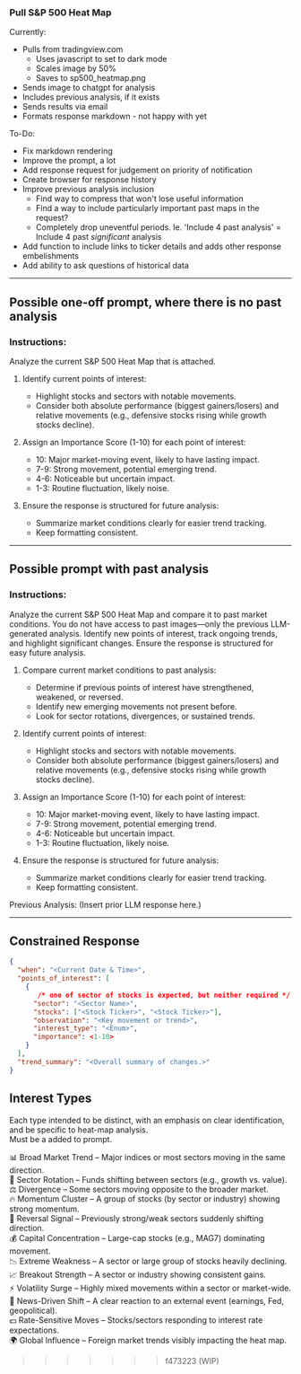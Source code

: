 ### Pull S&P 500 Heat Map

Currently:  
 - Pulls from tradingview.com
   - Uses javascript to set to dark mode
   - Scales image by 50%
   - Saves to sp500_heatmap.png
  - Sends image to chatgpt for analysis
  - Includes previous analysis, if it exists
  - Sends results via email
  - Formats response markdown - not happy with yet

To-Do:
 - Fix markdown rendering
 - Improve the prompt, a lot
 - Add response request for judgement on priority of notification
 - Create browser for response history
 - Improve previous analysis inclusion
   - Find way to compress that won't lose useful information
   - Find a way to include particularly important past maps in the request?
   - Completely drop uneventful periods. Ie. 'Include 4 past analysis' = Include 4 past _significant_ analysis
 - Add function to include links to ticker details and adds other response embelishments
 - Add ability to ask questions of historical data

---

## Possible one-off prompt, where there is no past analysis

### Instructions:

Analyze the current S&P 500 Heat Map that is attached.

1. Identify current points of interest:
   - Highlight stocks and sectors with notable movements.
   - Consider both absolute performance (biggest gainers/losers) and relative
     movements (e.g., defensive stocks rising while growth stocks decline).

2. Assign an Importance Score (1-10) for each point of interest:
   - 10: Major market-moving event, likely to have lasting impact.
   - 7-9: Strong movement, potential emerging trend.
   - 4-6: Noticeable but uncertain impact.
   - 1-3: Routine fluctuation, likely noise.

3. Ensure the response is structured for future analysis:
   - Summarize market conditions clearly for easier trend tracking.
   - Keep formatting consistent.

---

## Possible prompt with past analysis

### Instructions:

Analyze the current S&P 500 Heat Map and compare it to past market conditions. You 
do not have access to past images—only the previous LLM-generated analysis. 
Identify new points of interest, track ongoing trends, and highlight significant 
changes. Ensure the response is structured for easy future analysis.

1. Compare current market conditions to past analysis:
   - Determine if previous points of interest have strengthened, weakened, or reversed.
   - Identify new emerging movements not present before.
   - Look for sector rotations, divergences, or sustained trends.
   
2. Identify current points of interest:
   - Highlight stocks and sectors with notable movements.
   - Consider both absolute performance (biggest gainers/losers) and relative 
movements (e.g., defensive stocks rising while growth stocks decline).

3. Assign an Importance Score (1-10) for each point of interest:
   - 10: Major market-moving event, likely to have lasting impact.
   - 7-9: Strong movement, potential emerging trend.
   - 4-6: Noticeable but uncertain impact.
   - 1-3: Routine fluctuation, likely noise.

4. Ensure the response is structured for future analysis:
   - Summarize market conditions clearly for easier trend tracking.
   - Keep formatting consistent.

Previous Analysis:
(Insert prior LLM response here.)

---

## Constrained Response

```json
{
  "when": "<Current Date & Time>",
  "points_of_interest": [
    {
       /* one of sector of stocks is expected, but neither required */
      "sector": "<Sector Name>",
      "stocks": ["<Stock Ticker>", "<Stock Ticker>"],
      "observation": "<Key movement or trend>",
      "interest_type": "<Enum>",
      "importance": <1-10>
    }
  ],
  "trend_summary": "<Overall summary of changes.>"
}
```

## Interest Types
Each type intended to be distinct, with an emphasis on clear identification, and
be specific to heat-map analysis.    
Must be a added to prompt.

📊 Broad Market Trend – Major indices or most sectors moving in the same direction.  
🔄 Sector Rotation – Funds shifting between sectors (e.g., growth vs. value).  
⚖️ Divergence – Some sectors moving opposite to the broader market.  
🔥 Momentum Cluster – A group of stocks (by sector or industry) showing strong momentum.  
🛑 Reversal Signal – Previously strong/weak sectors suddenly shifting direction.  
💰 Capital Concentration – Large-cap stocks (e.g., MAG7) dominating movement.  
📉 Extreme Weakness – A sector or large group of stocks heavily declining.  
📈 Breakout Strength – A sector or industry showing consistent gains.  
⚡ Volatility Surge – Highly mixed movements within a sector or market-wide.  
📰 News-Driven Shift – A clear reaction to an external event (earnings, Fed, geopolitical).  
💵 Rate-Sensitive Moves – Stocks/sectors responding to interest rate expectations.  
🌍 Global Influence – Foreign market trends visibly impacting the heat map.  
>>>>>>> f473223 (WIP)
